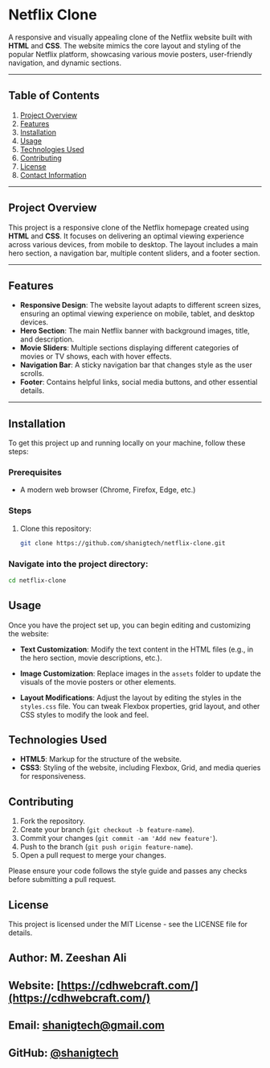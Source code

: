 # Netflix Clone

A responsive and visually appealing clone of the Netflix website built with **HTML** and **CSS**. The website mimics the core layout and styling of the popular Netflix platform, showcasing various movie posters, user-friendly navigation, and dynamic sections.

---

## Table of Contents

1. [Project Overview](#project-overview)
2. [Features](#features)
3. [Installation](#installation)
4. [Usage](#usage)
5. [Technologies Used](#technologies-used)
6. [Contributing](#contributing)
7. [License](#license)
8. [Contact Information](#contact-information)

---

## Project Overview

This project is a responsive clone of the Netflix homepage created using **HTML** and **CSS**. It focuses on delivering an optimal viewing experience across various devices, from mobile to desktop. The layout includes a main hero section, a navigation bar, multiple content sliders, and a footer section.

---

## Features

- **Responsive Design**: The website layout adapts to different screen sizes, ensuring an optimal viewing experience on mobile, tablet, and desktop devices.
- **Hero Section**: The main Netflix banner with background images, title, and description.
- **Movie Sliders**: Multiple sections displaying different categories of movies or TV shows, each with hover effects.
- **Navigation Bar**: A sticky navigation bar that changes style as the user scrolls.
- **Footer**: Contains helpful links, social media buttons, and other essential details.

---

## Installation

To get this project up and running locally on your machine, follow these steps:

### Prerequisites
- A modern web browser (Chrome, Firefox, Edge, etc.)

### Steps
1. Clone this repository:
   ```bash
   git clone https://github.com/shanigtech/netflix-clone.git

### Navigate into the project directory:

```bash
cd netflix-clone
```
## Usage

Once you have the project set up, you can begin editing and customizing the website:

- **Text Customization**: Modify the text content in the HTML files (e.g., in the hero section, movie descriptions, etc.).

- **Image Customization**: Replace images in the `assets` folder to update the visuals of the movie posters or other elements.

- **Layout Modifications**: Adjust the layout by editing the styles in the `styles.css` file. You can tweak Flexbox properties, grid layout, and other CSS styles to modify the look and feel.

## Technologies Used

- **HTML5**: Markup for the structure of the website.
- **CSS3**: Styling of the website, including Flexbox, Grid, and media queries for responsiveness.

## Contributing

1. Fork the repository.
2. Create your branch (`git checkout -b feature-name`).
3. Commit your changes (`git commit -am 'Add new feature'`).
4. Push to the branch (`git push origin feature-name`).
5. Open a pull request to merge your changes.

Please ensure your code follows the style guide and passes any checks before submitting a pull request.

## License

This project is licensed under the MIT License - see the LICENSE file for details.

## Author: M. Zeeshan Ali
## Website: [https://cdhwebcraft.com/](https://cdhwebcraft.com/)
## Email: [shanigtech@gmail.com](mailto:shanigtech@gmail.com)
## GitHub: [@shanigtech](https://github.com/shanigtech)
